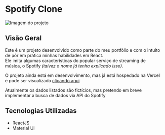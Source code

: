 # Spotify Clone
![Imagem do projeto](https://github.com/ribeiro-dev/spotify-clone/assets/67253984/f2da29ff-a6da-4797-9a41-ccde8dbeca91)


## Visão Geral
Este é um projeto desenvolvido como parte do meu portfólio e com o intuito de pôr em prática minhas habilidades em React. <br>
Ele imita algumas características do popular serviço de streaming de música, o Spotify *(talvez o nome já tenha explicado isso)*.

O projeto ainda está em desenvolvimento, mas já está hospedado na Vercel e pode ser visualizado [clicando aqui](https://spotify-clone-blush-theta.vercel.app/)

Atualmente os dados listados são fictícios, mas pretendo em breve implementar a busca de dados via API do Spotify


## Tecnologias Utilizadas
- ReactJS
- Material UI
